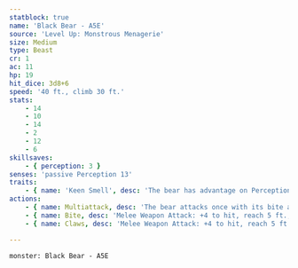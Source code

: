 ```yaml
---
statblock: true
name: 'Black Bear - A5E'
source: 'Level Up: Monstrous Menagerie'
size: Medium
type: Beast
cr: 1
ac: 11
hp: 19
hit_dice: 3d8+6
speed: '40 ft., climb 30 ft.'
stats:
    - 14
    - 10
    - 14
    - 2
    - 12
    - 6
skillsaves:
    - { perception: 3 }
senses: 'passive Perception 13'
traits:
    - { name: 'Keen Smell', desc: 'The bear has advantage on Perception checks that rely on smell.' }
actions:
    - { name: Multiattack, desc: 'The bear attacks once with its bite and once with its claws.' }
    - { name: Bite, desc: 'Melee Weapon Attack: +4 to hit, reach 5 ft., one target. Hit: 5 (1d6+2) piercing damage.' }
    - { name: Claws, desc: 'Melee Weapon Attack: +4 to hit, reach 5 ft., one target. Hit: 5 (1d6+2) slashing damage.' }

---
```

```statblock
monster: Black Bear - A5E
```
